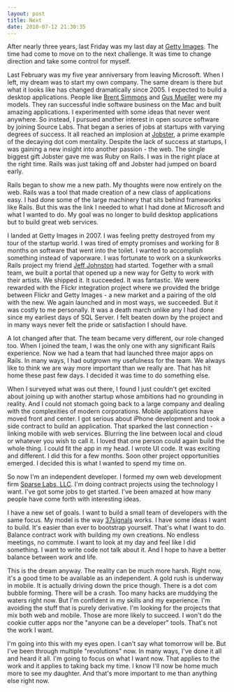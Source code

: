 ```yaml
--- 
layout: post
title: Next
date: 2010-07-12 21:30:35
---
```


After nearly three years, last Friday was my last day at [Getty Images][getty]. The time had come to move on to the next challenge. It was time to change direction and take some control for myself.

Last February was my five year anniversary from leaving Microsoft. When I left, my dream was to start my own company. The same dream is there but what it looks like has changed dramatically since 2005. I expected to build a desktop applications. People like [Brent Simmons][brent] and [Gus Mueller][gus] were my models. They ran successful indie software business on the Mac and built amazing applications. I experimented with some ideas that never went anywhere. So instead, I pursued another interest in open source software by joining Source Labs. That began a series of jobs at startups with varying degrees of success. It all reached an implosion at [Jobster], a prime example of the decaying dot com mentality. Despite the lack of success at startups, I was gaining a new insight into another passion - the web. The single biggest gift Jobster gave me was Ruby on Rails. I was in the right place at the right time. Rails was just taking off and Jobster had jumped on board early.

Rails began to show me a new path. My thoughts were now entirely on the web. Rails was a tool that made creation of a new class of applications easy. I had done some of the large machinery that sits behind frameworks like Rails. But this was the link I needed to what I had done at Microsoft and what I wanted to do. My goal was no longer to build desktop applications but to build great web services.

I landed at Getty Images in 2007. I was feeling pretty destroyed from my tour of the startup world. I was tired of empty promises and working for 8 months on software that went into the toilet. I wanted to accomplish something instead of vaporware. I was fortunate to work on a skunkworks Rails project my friend [Jeff Johnston][jeff] had started. Together with a small team, we built a portal that opened up a new way for Getty to work with their artists. We shipped it. It succeeded. It was fantastic. We were rewarded with the Flickr integration project where we provided the bridge between Flickr and Getty Images - a new market and a pairing of the old with the new. We again launched and in most ways, we succeeded. But it was costly to me personally. It was a death march unlike any I had done since my earliest days of SQL Server. I felt beaten down by the project and in many ways never felt the pride or satisfaction I should have.

A lot changed after that. The team became very different, our role changed too. When I joined the team, I was the only one with any significant Rails experience. Now we had a team that had launched three major apps on Rails. In many ways, I had outgrown my usefulness for the team. We always like to think we are way more important than we really are. That has hit home these past few days. I decided it was time to do something else.

When I surveyed what was out there, I found I just couldn't get excited about joining up with another startup whose ambitions had no grounding in reality. And I could not stomach going back to a large company and dealing with the complexities of modern corporations. Mobile applications have moved front and center. I got serious about iPhone development and took a side contract to build an application. That sparked the last connection - linking mobile with web services. Blurring the line between local and cloud or whatever you wish to call it. I loved that one person could again build the whole thing. I could fit the app in my head. I wrote UI code. It was exciting and different. I did this for a few months. Soon other project opportunities emerged. I decided this is what I wanted to spend my time on.

So now I'm an independent developer. I formed my own web development firm [Sparse Labs, LLC][sparse]. I'm doing contract projects using the technology I want. I've got some jobs to get started. I've been amazed at how many people have come forth with interesting ideas.

I have a new set of goals. I want to build a small team of developers with the same focus. My model is the way [37signals] works. I have some ideas I want to build. It's easier than ever to bootstrap yourself. That's what I want to do. Balance contract work with building my own creations. No endless meetings, no commute. I want to look at my day and feel like I did something. I want to write code not talk about it. And I hope to have a better balance between work and life.

This is the dream anyway. The reality can be much more harsh. Right now, it's a good time to be available as an independent. A gold rush is underway in mobile. It is actually driving down the price though. There is a dot com bubble forming. There will be a crash. Too many hacks are muddying the waters right now. But I'm confident in my skills and my experience. I'm avoiding the stuff that is purely derivative. I'm looking for the projects that mix both web and mobile. Those are more likely to succeed. I won't do the cookie cutter apps nor the "anyone can be a developer" tools. That's not the work I want.

I'm going into this with my eyes open. I can't say what tomorrow will be. But I've been through multiple "revolutions" now. In many ways, I've done it all and heard it all. I'm going to focus on what I want now. That applies to the work and it applies to taking back my time. I know I'll now be home much more to see my daughter. And that's more important to me than anything else right now.                               

[sparse]: http://sparselabs.com/
[getty]: http://gettyimages.com
[brent]: http://inessential.com/
[gus]: http://shapeof.com/
[jeff]: http://www.hishma.com/
[37signals]: http://www.37signals.com/
[jobster]: http://www.jobster.com/